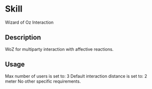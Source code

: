 # Skill
Wizard of Oz Interaction

## Description

WoZ for multiparty interaction with affective reactions.

## Usage
Max number of users is set to: 3
Default interaction distance is set to: 2 meter
No other specific requirements. 
